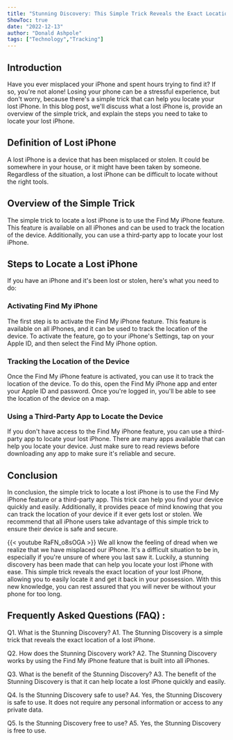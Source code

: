 ```yaml
---
title: "Stunning Discovery: This Simple Trick Reveals the Exact Location of Your Lost iPhone!"
ShowToc: true 
date: "2022-12-13"
author: "Donald Ashpole" 
tags: ["Technology","Tracking"]
---
```

## Introduction

Have you ever misplaced your iPhone and spent hours trying to find it? If so, you're not alone! Losing your phone can be a stressful experience, but don't worry, because there's a simple trick that can help you locate your lost iPhone. In this blog post, we'll discuss what a lost iPhone is, provide an overview of the simple trick, and explain the steps you need to take to locate your lost iPhone.

## Definition of Lost iPhone

A lost iPhone is a device that has been misplaced or stolen. It could be somewhere in your house, or it might have been taken by someone. Regardless of the situation, a lost iPhone can be difficult to locate without the right tools.

## Overview of the Simple Trick

The simple trick to locate a lost iPhone is to use the Find My iPhone feature. This feature is available on all iPhones and can be used to track the location of the device. Additionally, you can use a third-party app to locate your lost iPhone.

## Steps to Locate a Lost iPhone

If you have an iPhone and it's been lost or stolen, here's what you need to do:

### Activating Find My iPhone

The first step is to activate the Find My iPhone feature. This feature is available on all iPhones, and it can be used to track the location of the device. To activate the feature, go to your iPhone's Settings, tap on your Apple ID, and then select the Find My iPhone option.

### Tracking the Location of the Device

Once the Find My iPhone feature is activated, you can use it to track the location of the device. To do this, open the Find My iPhone app and enter your Apple ID and password. Once you're logged in, you'll be able to see the location of the device on a map.

### Using a Third-Party App to Locate the Device

If you don't have access to the Find My iPhone feature, you can use a third-party app to locate your lost iPhone. There are many apps available that can help you locate your device. Just make sure to read reviews before downloading any app to make sure it's reliable and secure.

## Conclusion

In conclusion, the simple trick to locate a lost iPhone is to use the Find My iPhone feature or a third-party app. This trick can help you find your device quickly and easily. Additionally, it provides peace of mind knowing that you can track the location of your device if it ever gets lost or stolen. We recommend that all iPhone users take advantage of this simple trick to ensure their device is safe and secure.

{{< youtube RaFN_o8sOGA >}} 
We all know the feeling of dread when we realize that we have misplaced our iPhone. It's a difficult situation to be in, especially if you're unsure of where you last saw it. Luckily, a stunning discovery has been made that can help you locate your lost iPhone with ease. This simple trick reveals the exact location of your lost iPhone, allowing you to easily locate it and get it back in your possession. With this new knowledge, you can rest assured that you will never be without your phone for too long.

## Frequently Asked Questions (FAQ) :
Q1. What is the Stunning Discovery?
A1. The Stunning Discovery is a simple trick that reveals the exact location of a lost iPhone.

Q2. How does the Stunning Discovery work?
A2. The Stunning Discovery works by using the Find My iPhone feature that is built into all iPhones.

Q3. What is the benefit of the Stunning Discovery?
A3. The benefit of the Stunning Discovery is that it can help locate a lost iPhone quickly and easily.

Q4. Is the Stunning Discovery safe to use?
A4. Yes, the Stunning Discovery is safe to use. It does not require any personal information or access to any private data.

Q5. Is the Stunning Discovery free to use?
A5. Yes, the Stunning Discovery is free to use.


